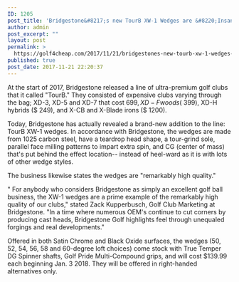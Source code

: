 ```yaml
---
ID: 1205
post_title: 'Bridgestone&#8217;s new TourB XW-1 Wedges are &#8220;Insanely High Quality&#8221;'
author: admin
post_excerpt: ""
layout: post
permalink: >
  https://golf4cheap.com/2017/11/21/bridgestones-new-tourb-xw-1-wedges-are-insanely-high-quality/
published: true
post_date: 2017-11-21 22:20:37
---
```

At the start of 2017, Bridgestone released a line of ultra-premium golf clubs that it called "TourB." They consisted of expensive clubs varying through the bag; XD-3, XD-5 and XD-7 that cost $699, XD-F woods ($ 399), XD-H hybrids ($ 249), and X-CB and X-Blade irons ($ 1200).

Today, Bridgestone has actually revealed a brand-new addition to the line: TourB XW-1 wedges. In accordance with Bridgestone, the wedges are made from 1025 carbon steel, have a teardrop head shape, a tour-grind sole, parallel face milling patterns to impart extra spin, and CG (center of mass) that's put behind the effect location-- instead of heel-ward as it is with lots of other wedge styles.

The business likewise states the wedges are "remarkably high quality."

" For anybody who considers Bridgestone as simply an excellent golf ball business, the XW-1 wedges are a prime example of the remarkably high quality of our clubs," stated Zack Kupperbusch, Golf Club Marketing at Bridgestone. "In a time where numerous OEM's continue to cut corners by producing cast heads, Bridgestone Golf highlights feel through unequaled forgings and real developments."

Offered in both Satin Chrome and Black Oxide surfaces, the wedges (50, 52, 54, 56, 58 and 60-degree loft choices) come stock with True Temper DG Spinner shafts, Golf Pride Multi-Compound grips, and will cost $139.99 each beginning Jan. 3 2018. They will be offered in right-handed alternatives only.